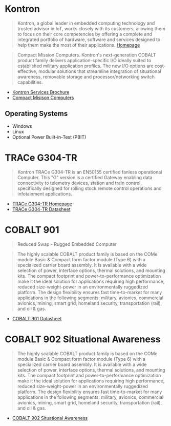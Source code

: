 # Kontron

> Kontron, a global leader in embedded computing technology and trusted advisor in IoT, works closely with its customers, allowing them to focus on their core competencies by offering a complete and integrated portfolio of hardware, software and services designed to help them make the most of their applications. [Homepage](http://www.kontron.com/)

> Compact Mission Computers. Kontron's next-generation COBALT product family delivers application-specific I/O ideally suited to established military application profiles. The new I/O options are cost-effective, modular solutions that streamline integration of situational awareness, removable storage and processor/networking switch capabilities.

- [Kontron Services Brochure](http://www.kontron.com/support-and-services/services/kontron-services-brochure.pdf?product=134831)
- [Compact Misison Computers](http://www.kontron.com/products/systems/defense-computers/compact-mission-computers/)

## Operating Systems

- Windows
- Linux
- Optional Power Built-in-Test (PBIT)

# TRACe G304-TR

> Kontron TRACe G304-TR is an EN50155 certified fanless operational Computer. This "G" version is a certified Gateway enabling data connectivity to telemetry devices, station and train control, specifically designed for rolling stock remote control operations and infotainment applications. 

- [TRACe G304-TR Homepage](http://www.kontron.com/products/systems/connectivity/gateways/trace-g304-tr.html)
- [TRACe G304-TR Datasheet](http://www.kontron.com/downloads/datasheet/trace-g304-tr-05-2016.pdf?product=134450)

# COBALT 901

> Reduced Swap - Rugged Embedded Computer

> The highly scalable COBALT product family is based on the COMe module Basic & Compact form factor module (Type 6) with a specialized carrier board assembly. It is available with a wide selection of power, interface options, thermal solutions, and mounting kits. The compact footprint and power-to-performance optimization make it the ideal solution for applications requiring high performance, reduced size-weight-power in an environmentally ruggedized platform. The design flexibility ensures fast time-to-market for many applications in the following segments: military, avionics, commercial avionics, mining, smart grid, homeland security, transportation (rail), and oil & gas.

- [COBALT 901 Datasheet](http://www.kontron.com/downloads/datasheet/datasheet_cobalt-901.pdf?product=89292)

# COBALT 902 Situational Awareness
> The highly scalable COBALT product family is based on the COMe module Basic & Compact form factor module (Type 6) with a specialized carrier board assembly. It is available with a wide selection of power, interface options, thermal solutions, and mounting kits. The compact footprint and power-to-performance optimization make it the ideal solution for applications requiring high performance, reduced size-weight-power in an environmentally ruggedized platform. The design flexibility ensures fast time-to-market for many applications in the following segments: military, avionics, commercial avionics, mining, smart grid, homeland security, transportation (rail), and oil & gas. 

- [COBALT 902 Situational Awareness](http://www.kontron.com/products/systems/defense-computers/compact-mission-computers/cobalt-902.html)

